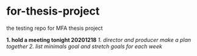 # for-thesis-project
the testing repo for MFA thesis project

**1. hold a meeting tonight 20201218**
    _1. director and producer make a plan together_
    _2. list minimals goal and stretch goals for each week_
